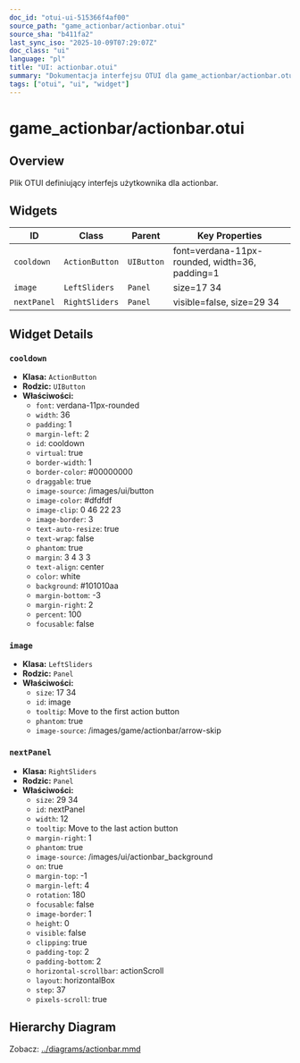 ```yaml
---
doc_id: "otui-ui-515366f4af00"
source_path: "game_actionbar/actionbar.otui"
source_sha: "b411fa2"
last_sync_iso: "2025-10-09T07:29:07Z"
doc_class: "ui"
language: "pl"
title: "UI: actionbar.otui"
summary: "Dokumentacja interfejsu OTUI dla game_actionbar/actionbar.otui"
tags: ["otui", "ui", "widget"]
---
```


# game_actionbar/actionbar.otui

## Overview

Plik OTUI definiujący interfejs użytkownika dla actionbar.

## Widgets

| ID | Class | Parent | Key Properties |
|----|-------|--------|----------------|
| `cooldown` | `ActionButton` | `UIButton` | font=verdana-11px-rounded, width=36, padding=1 |
| `image` | `LeftSliders` | `Panel` | size=17 34 |
| `nextPanel` | `RightSliders` | `Panel` | visible=false, size=29 34 |

## Widget Details

### `cooldown`

- **Klasa:** `ActionButton`
- **Rodzic:** `UIButton`
- **Właściwości:**
  - `font`: verdana-11px-rounded
  - `width`: 36
  - `padding`: 1
  - `margin-left`: 2
  - `id`: cooldown
  - `virtual`: true
  - `border-width`: 1
  - `border-color`: #00000000
  - `draggable`: true
  - `image-source`: /images/ui/button
  - `image-color`: #dfdfdf
  - `image-clip`: 0 46 22 23
  - `image-border`: 3
  - `text-auto-resize`: true
  - `text-wrap`: false
  - `phantom`: true
  - `margin`: 3 4 3 3
  - `text-align`: center
  - `color`: white
  - `background`: #101010aa
  - `margin-bottom`: -3
  - `margin-right`: 2
  - `percent`: 100
  - `focusable`: false

### `image`

- **Klasa:** `LeftSliders`
- **Rodzic:** `Panel`
- **Właściwości:**
  - `size`: 17 34
  - `id`: image
  - `tooltip`: Move to the first action button
  - `phantom`: true
  - `image-source`: /images/game/actionbar/arrow-skip

### `nextPanel`

- **Klasa:** `RightSliders`
- **Rodzic:** `Panel`
- **Właściwości:**
  - `size`: 29 34
  - `id`: nextPanel
  - `width`: 12
  - `tooltip`: Move to the last action button
  - `margin-right`: 1
  - `phantom`: true
  - `image-source`: /images/ui/actionbar_background
  - `on`: true
  - `margin-top`: -1
  - `margin-left`: 4
  - `rotation`: 180
  - `focusable`: false
  - `image-border`: 1
  - `height`: 0
  - `visible`: false
  - `clipping`: true
  - `padding-top`: 2
  - `padding-bottom`: 2
  - `horizontal-scrollbar`: actionScroll
  - `layout`: horizontalBox
  - `step`: 37
  - `pixels-scroll`: true

## Hierarchy Diagram

Zobacz: [../diagrams/actionbar.mmd](../diagrams/actionbar.mmd)
